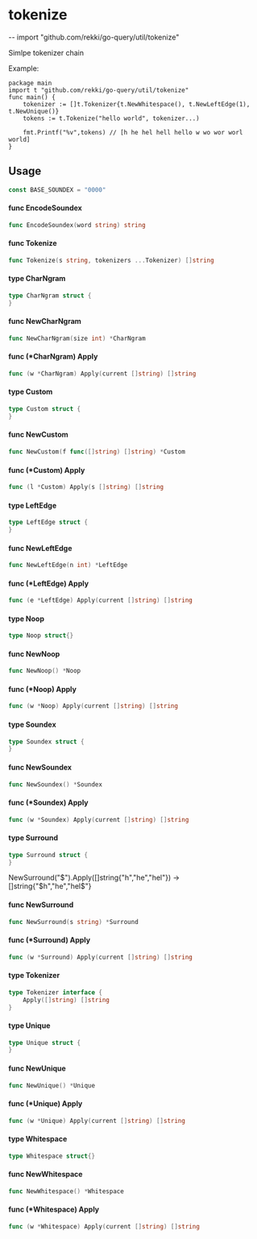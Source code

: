 # tokenize
--
    import "github.com/rekki/go-query/util/tokenize"

Simlpe tokenizer chain

Example:

    package main
    import t "github.com/rekki/go-query/util/tokenize"
    func main() {
    	tokenizer := []t.Tokenizer{t.NewWhitespace(), t.NewLeftEdge(1), t.NewUnique()}
    	tokens := t.Tokenize("hello world", tokenizer...)

    	fmt.Printf("%v",tokens) // [h he hel hell hello w wo wor worl world]
    }

## Usage

```go
const BASE_SOUNDEX = "0000"
```

#### func  EncodeSoundex

```go
func EncodeSoundex(word string) string
```

#### func  Tokenize

```go
func Tokenize(s string, tokenizers ...Tokenizer) []string
```

#### type CharNgram

```go
type CharNgram struct {
}
```


#### func  NewCharNgram

```go
func NewCharNgram(size int) *CharNgram
```

#### func (*CharNgram) Apply

```go
func (w *CharNgram) Apply(current []string) []string
```

#### type Custom

```go
type Custom struct {
}
```


#### func  NewCustom

```go
func NewCustom(f func([]string) []string) *Custom
```

#### func (*Custom) Apply

```go
func (l *Custom) Apply(s []string) []string
```

#### type LeftEdge

```go
type LeftEdge struct {
}
```


#### func  NewLeftEdge

```go
func NewLeftEdge(n int) *LeftEdge
```

#### func (*LeftEdge) Apply

```go
func (e *LeftEdge) Apply(current []string) []string
```

#### type Noop

```go
type Noop struct{}
```


#### func  NewNoop

```go
func NewNoop() *Noop
```

#### func (*Noop) Apply

```go
func (w *Noop) Apply(current []string) []string
```

#### type Soundex

```go
type Soundex struct {
}
```


#### func  NewSoundex

```go
func NewSoundex() *Soundex
```

#### func (*Soundex) Apply

```go
func (w *Soundex) Apply(current []string) []string
```

#### type Surround

```go
type Surround struct {
}
```

NewSurround("$").Apply([]string{"h","he","hel"}) -> []string{"$h","he","hel$"}

#### func  NewSurround

```go
func NewSurround(s string) *Surround
```

#### func (*Surround) Apply

```go
func (w *Surround) Apply(current []string) []string
```

#### type Tokenizer

```go
type Tokenizer interface {
	Apply([]string) []string
}
```


#### type Unique

```go
type Unique struct {
}
```


#### func  NewUnique

```go
func NewUnique() *Unique
```

#### func (*Unique) Apply

```go
func (w *Unique) Apply(current []string) []string
```

#### type Whitespace

```go
type Whitespace struct{}
```


#### func  NewWhitespace

```go
func NewWhitespace() *Whitespace
```

#### func (*Whitespace) Apply

```go
func (w *Whitespace) Apply(current []string) []string
```
